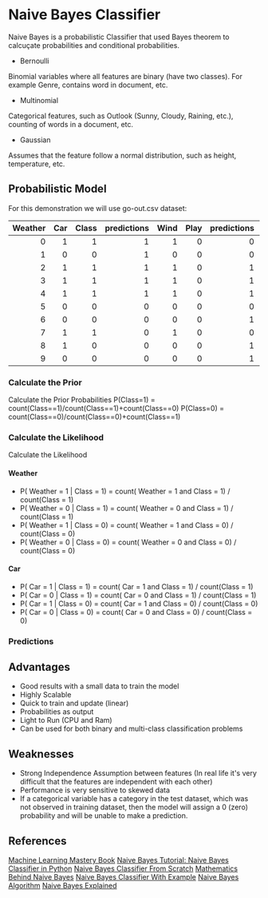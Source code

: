 # Naive Bayes Classifier

Naive Bayes is a probabilistic Classifier that used Bayes theorem to calcuçate probabilities and conditional probabilities.

* Bernoulli

Binomial variables where all features are binary (have two classes). For example Genre, contains word in document, etc.

* Multinomial

Categorical features, such as Outlook (Sunny, Cloudy, Raining, etc.), counting of words in a document, etc.

* Gaussian

Assumes that the feature follow a normal distribution, such as height, temperature, etc.

## Probabilistic Model

For this demonstration we will use go-out.csv dataset:

| Weather 	| Car 	| Class 	| predictions 	| Wind 	| Play 	| predictions 	|   	|
|--------:	|----:	|------:	|------------:	|-----:	|-----:	|------------:	|---	|
|       0 	|   1 	|     1 	|           1 	|    1 	|    0 	|           0 	| 0 	|
|       1 	|   0 	|     0 	|           1 	|    0 	|    0 	|           0 	| 0 	|
|       2 	|   1 	|     1 	|           1 	|    1 	|    0 	|           1 	| 1 	|
|       3 	|   1 	|     1 	|           1 	|    1 	|    0 	|           1 	| 1 	|
|       4 	|   1 	|     1 	|           1 	|    1 	|    0 	|           1 	| 1 	|
|       5 	|   0 	|     0 	|           0 	|    0 	|    0 	|           0 	| 1 	|
|       6 	|   0 	|     0 	|           0 	|    0 	|    0 	|           1 	| 1 	|
|       7 	|   1 	|     1 	|           0 	|    1 	|    0 	|           0 	| 0 	|
|       8 	|   1 	|     0 	|           0 	|    0 	|    0 	|           1 	| 1 	|
|       9 	|   0 	|     0 	|           0 	|    0 	|    0 	|           1 	| 1 	|

### Calculate the Prior
Calculate the Prior Probabilities
P(Class=1) = count(Class==1)/count(Class==1)+count(Class==0)
P(Class=0) = count(Class==0)/count(Class==0)+count(Class==1)

### Calculate the Likelihood

Calculate the Likelihood

#### Weather

* P( Weather = 1 | Class = 1) = count( Weather = 1 and Class = 1) / count(Class = 1)
* P( Weather = 0 | Class = 1) = count( Weather = 0 and Class = 1) / count(Class = 1)
* P( Weather = 1 | Class = 0) = count( Weather = 1 and Class = 0) / count(Class = 0)
* P( Weather = 0 | Class = 0) = count( Weather = 0 and Class = 0) / count(Class = 0)

#### Car

* P( Car = 1 | Class = 1) = count( Car = 1 and Class = 1) / count(Class = 1)
* P( Car = 0 | Class = 1) = count( Car = 0 and Class = 1) / count(Class = 1)
* P( Car = 1 | Class = 0) = count( Car = 1 and Class = 0) / count(Class = 0)
* P( Car = 0 | Class = 0) = count( Car = 0 and Class = 0) / count(Class = 0)

### Predictions


## Advantages

* Good results with a small data to train the model
* Highly Scalable
* Quick to train and update (linear)
* Probabilities as output
* Light to Run (CPU and Ram)
* Can be used for both binary and multi-class classification problems

## Weaknesses

* Strong Independence Assumption between features (In real life it's very difficult that the features are independent with each other)
* Performance is very sensitive to skewed data
* If a categorical variable has a category in the test dataset, which was not observed in training dataset, then the model will assign a 0 (zero) probability and will be unable to make a prediction.

## References

[Machine Learning Mastery Book](https://machinelearningmastery.com/master-machine-learning-algorithms/)
[Naive Bayes Tutorial: Naive Bayes Classifier in Python](https://dzone.com/articles/naive-bayes-tutorial-naive-bayes-classifier-in-pyt)
[Naive Bayes Classifier From Scratch](https://machinelearningmastery.com/naive-bayes-classifier-scratch-python/)
[Mathematics Behind Naive Bayes](https://heartbeat.fritz.ai/understanding-the-mathematics-behind-naive-bayes-ab6ee85f50d0)
[Naive Bayes Classifier With Example](https://www.youtube.com/watch?v=l3dZ6ZNFjo0)
[Naive Bayes Algorithm](https://www.youtube.com/watch?v=vz_xuxYS2PM)
[Naive Bayes Explained](https://www.analyticsvidhya.com/blog/2017/09/naive-bayes-explained/)
